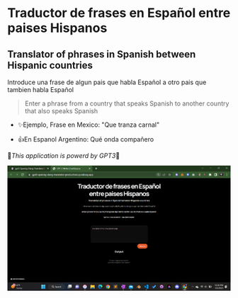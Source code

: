 # Traductor de frases en Español entre paises Hispanos
## Translator of phrases in Spanish between Hispanic countries

Introduce una frase de algun pais que habla Español a otro pais que tambien habla Español
>Enter a phrase from a country that speaks Spanish to another country that also speaks Spanish

- ✨Ejemplo, Frase en Mexico: "Que tranza carnal"

- 👍En Espanol Argentino: Qué onda compañero

🦾_This application is powerd by GPT3_🦾 

![App_Screenshot](https://raw.githubusercontent.com/jegamboafuentes/gpt3-Spanisg-Slang-Translator/main/assets/Screenshot_6.png)
